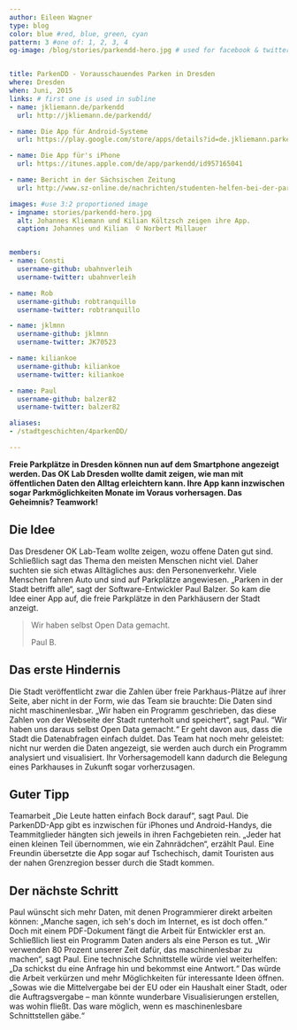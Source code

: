 ```yaml
---
author: Eileen Wagner
type: blog
color: blue #red, blue, green, cyan
pattern: 3 #one of: 1, 2, 3, 4
og-image: /blog/stories/parkendd-hero.jpg # used for facebook & twitter card


title: ParkenDD - Vorausschauendes Parken in Dresden
where: Dresden
when: Juni, 2015
links: # first one is used in subline
- name: jkliemann.de/parkendd
  url: http://jkliemann.de/parkendd/

- name: Die App für Android-Systeme
  url: https://play.google.com/store/apps/details?id=de.jkliemann.parkendd

- name: Die App für's iPhone
  url: https://itunes.apple.com/de/app/parkendd/id957165041

- name: Bericht in der Sächsischen Zeitung
  url: http://www.sz-online.de/nachrichten/studenten-helfen-bei-der-parkplatzsuche-3128007.html

images: #use 3:2 proportioned image
- imgname: stories/parkendd-hero.jpg
  alt: Johannes Kliemann und Kilian Költzsch zeigen ihre App.
  caption: Johannes und Kilian  © Norbert Millauer


members:
- name: Consti
  username-github: ubahnverleih
  username-twitter: ubahnverleih

- name: Rob
  username-github: robtranquillo
  username-twitter: robtranquillo

- name: jklmnn
  username-github: jklmnn
  username-twitter: JK70523

- name: kiliankoe
  username-github: kiliankoe
  username-twitter: kiliankoe

- name: Paul
  username-github: balzer82
  username-twitter: balzer82

aliases:
- /stadtgeschichten/4parkenDD/

---
```


**Freie Parkplätze in Dresden können nun auf dem Smartphone angezeigt werden. Das OK Lab Dresden wollte damit zeigen, wie man mit öffentlichen Daten den Alltag erleichtern kann. Ihre App kann inzwischen sogar Parkmöglichkeiten Monate im Voraus vorhersagen. Das Geheimnis? Teamwork!**

## Die Idee
Das Dresdener OK Lab-Team wollte zeigen, wozu offene Daten gut sind. Schließlich sagt das Thema den meisten Menschen nicht viel. Daher suchten sie sich etwas Alltägliches aus: den Personenverkehr.
Viele Menschen fahren Auto und sind auf Parkplätze angewiesen. „Parken in der Stadt betrifft alle“, sagt der Software-Entwickler Paul Balzer. So kam die Idee einer App auf, die freie Parkplätze in den Parkhäusern der Stadt anzeigt.

<blockquote>
  <p>Wir haben selbst Open Data gemacht.</p>
  <footer>Paul B.</footer>
</blockquote>


## Das erste Hindernis
Die Stadt veröffentlicht zwar die Zahlen über freie Parkhaus-Plätze auf ihrer Seite, aber nicht in der Form, wie das Team sie brauchte: Die Daten sind nicht maschinenlesbar. „Wir haben ein Programm geschrieben, das diese Zahlen von der Webseite der Stadt runterholt und speichert“, sagt Paul. “Wir haben uns daraus selbst Open Data gemacht.“ Er geht davon aus, dass die Stadt die Datenabfragen einfach duldet. Das Team hat noch mehr geleistet: nicht nur werden die Daten angezeigt, sie werden auch durch ein Programm analysiert und visualisiert. Ihr Vorhersagemodell kann dadurch die Belegung eines Parkhauses in Zukunft sogar vorherzusagen.

## Guter Tipp
Teamarbeit „Die Leute hatten einfach Bock darauf“, sagt Paul. Die ParkenDD-App gibt es inzwischen für iPhones und Android-Handys, die Teammitglieder hängten sich jeweils in ihren Fachgebieten rein. „Jeder hat einen kleinen Teil übernommen, wie ein Zahnrädchen“, erzählt Paul. Eine Freundin übersetzte die App sogar auf Tschechisch, damit Touristen aus der nahen Grenzregion besser durch die Stadt kommen.

## Der nächste Schritt
Paul wünscht sich mehr Daten, mit denen Programmierer direkt arbeiten können: „Manche sagen, ich seh's doch im Internet, es ist doch offen.“ Doch mit einem PDF-Dokument fängt die Arbeit für Entwickler erst an. Schließlich liest ein Programm Daten anders als eine Person es tut. „Wir verwenden 80 Prozent unserer Zeit dafür, das maschinenlesbar zu machen“, sagt Paul. Eine technische Schnittstelle würde viel weiterhelfen: „Da schickst du eine Anfrage hin und bekommst eine Antwort.“
Das würde die Arbeit verkürzen und mehr Möglichkeiten für interessante Ideen öffnen. „Sowas wie die Mittelvergabe bei der EU oder ein Haushalt einer Stadt, oder die Auftragsvergabe – man könnte wunderbare Visualisierungen erstellen, was wohin fließt. Das ware möglich, wenn es maschinenlesbare Schnittstellen gäbe.“
